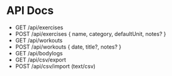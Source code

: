 # API Docs

- GET /api/exercises
- POST /api/exercises { name, category, defaultUnit, notes? }
- GET /api/workouts
- POST /api/workouts { date, title?, notes? }
- GET /api/bodylogs
- GET /api/csv/export
- POST /api/csv/import (text/csv)
